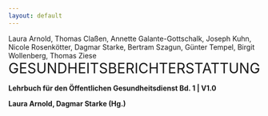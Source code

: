 ```yaml
---
layout: default
---
```

Laura Arnold, Thomas Claßen, Annette Galante-Gottschalk, Joseph Kuhn, Nicole Rosenkötter, Dagmar Starke, Bertram Szagun, Günter Tempel, Birgit Wollenberg, Thomas Ziese
<big style="font-size:2em;">GESUNDHEITSBERICHTERSTATTUNG</big>

**Lehrbuch für den Öffentlichen Gesundheitsdienst Bd. 1 | V1.0**

**Laura Arnold, Dagmar Starke (Hg.)**









